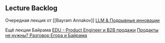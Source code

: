 




## Lecture Backlog

Очередная лекция от [[Bayram Annakov]]  [LLM & Подрывные инновации](https://www.youtube.com/watch?v=M5gz1W6hSzU ) 

Ещё лекции Байрама 
	[EDU - Product Engineer и B2B продажи](https://www.youtube.com/watch?v=TDxv6LdImEE)
	[Продакты не нужны? Разговор Егора и Байрама](https://www.youtube.com/watch?v=7UrjafYZJvo)